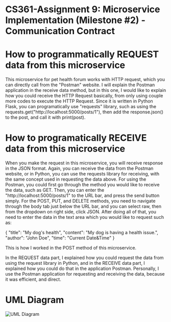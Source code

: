 # CS361-Assignment 9: Microservice Implementation (Milestone #2) - Communication Contract

# How to programmatically REQUEST data from this microservice

This microservice for pet health forum works with HTTP request, which you can directly call from the "Postman" website.
I will explain the Postman application in the receive data method, but in this one, I would like to explain how you could
receive the HTTP Request basically, from only using couple more codes to execute the HTTP Request. Since it is written in 
Python Flask, you can programatically use "requests" library, such as using the requests.get("http://localhost:5000/posts/1"), 
then add the response.json() to the post, and call it with print(post).

# How to programatically RECEIVE data from this microservice

When you make the request in this microservice, you will receive response in the JSON format. Again, you can receive the
data from the Postman website, or in Python, you can use the requests library for receiving, with the same concept used in
requesting the data above. For using the Postman, you could first go through the method you would like to receive the data,
such as GET. Then, you can enter the "http://localhost:5000/posts/1" to the URL bar, and press the send button simply. 
For the POST, PUT, and DELETE methods, you need to navigate through the body tab just below the URL bar, and you can select
raw, then from the dropdown on right side, click JSON. After doing all of that, you need to enter the data in the text area
which you would like to request such as:

{
    "title": "My dog's health",
    "content": "My dog is having a health issue.",
    "author": "John Doe",
    "time": "Current Date&Time"
}

This is how I worked in the POST method of this microservice.

In the REQUEST data part, I explained how you could request the data from using the request library in Python, and in the
RECEIVE data part, I explained how you could do that in the application Postman. Personally, I use the Postman application
for requesting and receiving the data, because it was efficient, and direct.

# UML Diagram

![UML Diagram](https://github.com/altindeu/CS361-Milestone-2/assets/71780291/ef573adc-e1f4-45bd-84c2-aedd1aa58a4d)


